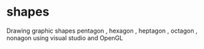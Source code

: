 # shapes
Drawing graphic shapes pentagon , hexagon , heptagon , octagon , nonagon using visual studio and OpenGL


